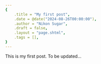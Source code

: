 ```yaml
---
{
    .title = "My first post",
    .date = @date("2024-08-26T00:00:00"),
    .author = "Nikon Sugar",
    .draft = false,
    .layout = "page.shtml",
    .tags = [],
}  
--- 
```


This is my first post. To be updated...


